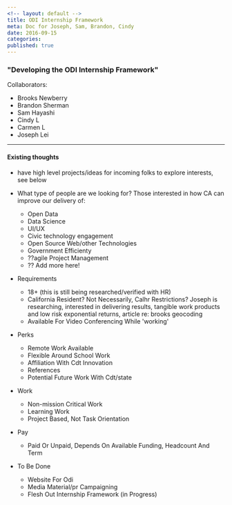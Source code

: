 ```yaml
---
<!-- layout: default -->
title: ODI Internship Framework
meta: Doc for Joseph, Sam, Brandon, Cindy
date: 2016-09-15
categories: 
published: true
---
```


### "Developing the ODI Internship Framework"

Collaborators:

* Brooks Newberry
* Brandon Sherman
* Sam Hayashi
* Cindy L
* Carmen L
* Joseph Lei

***

#### Existing thoughts

* have high level projects/ideas for incoming folks to explore interests, see below


* What type of people are we looking for? Those interested in how CA can improve our delivery of:
	* Open Data
	* Data Science
	* UI/UX
	* Civic technology engagement
	* Open Source Web/other Technologies
	* Government Efficienty
	* ??agile Project Management
	* ?? Add more here!


* Requirements
	* 18+ (this is still being researched/verified with HR)
	* California Resident? Not Necessarily, Calhr Restrictions? Joseph is researching, interested in delivering results, tangible work products and low risk exponential returns, article re: brooks geocoding
	* Available For Video Conferencing While 'working'


* Perks
	* Remote Work Available
	* Flexible Around School Work
	* Affiliation With Cdt Innovation
	* References
	* Potential Future Work With Cdt/state


* Work
	* Non-mission Critical Work
	* Learning Work
	* Project Based, Not Task Orientation


* Pay
	* Paid Or Unpaid, Depends On Available Funding, Headcount And Term


* To Be Done
	* Website For Odi
	* Media Material/pr Campaigning
	* Flesh Out Internship Framework (in Progress)
